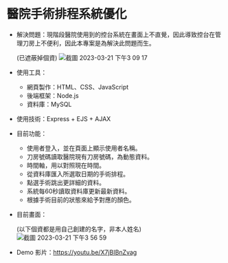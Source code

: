 # 醫院手術排程系統優化 
* 解決問題：現階段醫院使用到的控台系統在畫面上不直覺，因此導致控台在管理刀房上不便利，因此本專案是為解決此問題而生。
 
   (已遮蔽掉個資)
   ![截圖 2023-03-21 下午3 09 17](https://user-images.githubusercontent.com/75659334/226545969-68353e72-4c66-4102-90eb-75ae82375cef.png)
 

* 使用工具：
  * 網頁製作：HTML、CSS、JavaScript
  * 後端框架：Node.js
  * 資料庫：MySQL
  
* 使用技術：Express + EJS + AJAX

* 目前功能：
  * 使用者登入，並在頁面上顯示使用者名稱。
  * 刀房號碼讀取醫院現有刀房號碼，為動態資料。
  * 時間軸，用以對照現在時間。
  * 從資料庫匯入所選取日期的手術排程。
  * 點選手術跳出更詳細的資料。
  * 系統每60秒讀取資料庫更新最新資料。
  * 根據手術目前的狀態來給予對應的顏色。
  
* 目前畫面：

    (以下個資都是用自己創建的名字，非本人姓名)
    ![截圖 2023-03-21 下午3 56 59](https://user-images.githubusercontent.com/75659334/226546723-f8a7fb11-1d78-448b-b9b4-67fb43f62e16.png)

  
* Demo 影片：https://youtu.be/X7jBIBnZvag
  
